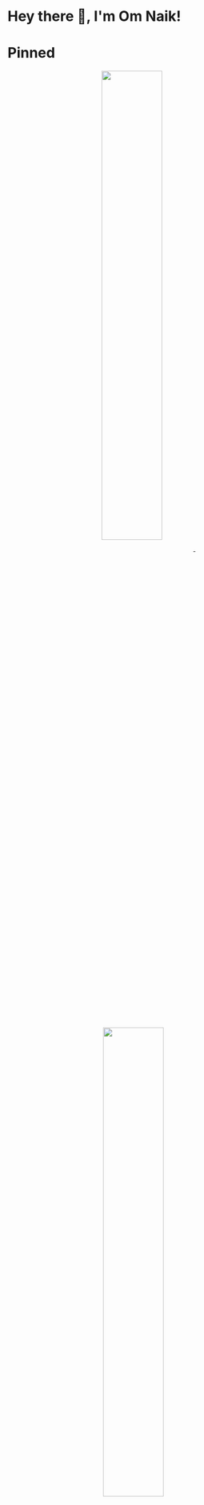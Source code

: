 # Hey there 👋, I'm  Om Naik!

<!-- Boilerplate Ignore
**Nike1421/Nike1421** is a ✨ _special_ ✨ repository because its `README.md` (this file) appears on your GitHub profile.

Here are some ideas to get you started:

- 🔭 I’m currently working on ...
- 🌱 I’m currently learning ...
- 👯 I’m looking to collaborate on ...
- 🤔 I’m looking for help with ...
- 💬 Ask me about ...
- 📫 How to reach me: ...
- 😄 Pronouns: ...
- ⚡ Fun fact: ...
-->

# Pinned
<p align="center">
<a href="https://github.com/Nike1421/Decentralized-Ride-Hailing-System-using-Blockchain">
<img width='49%' align="center"src="https://github-readme-stats.vercel.app/api/pin/?username=Nike1421&repo=
Decentralized-Ride-Hailing-System-using-Blockchain&border_color=02D892&bg_color=0D1117&title_color=C9D1D9&text_color=8B949E&icon_color=02D892" />
</a>
<span>&nbsp;</span>
<a href="https://github.com/Nike1421/Java-Session-Codes">
<img width='49%' align="center"src="https://github-readme-stats.vercel.app/api/pin/?username=Nike1421&repo=Java-Session-Codes&border_color=02D892&bg_color=0D1117&title_color=C9D1D9&text_color=8B949E&icon_color=02D892" />
</a>
</p>

